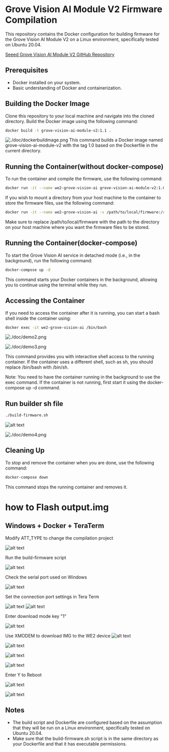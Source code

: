 # Grove Vision AI Module V2 Firmware Compilation

This repository contains the Docker configuration for building firmware for the Grove Vision AI Module V2 on a Linux environment, specifically tested on Ubuntu 20.04.

[Seeed Grove Vision AI Module V2 GitHub Repository](https://github.com/HimaxWiseEyePlus/Seeed_Grove_Vision_AI_Module_V2)

## Prerequisites

- Docker installed on your system.
- Basic understanding of Docker and containerization.

## Building the Docker Image

Clone this repository to your local machine and navigate into the cloned directory. Build the Docker image using the following command:

```bash
docker build -t grove-vision-ai-module-v2:1.1 .
```

![./doc/dockerbuildmage.png](./doc/dockerbuildmage.png)
This command builds a Docker image named grove-vision-ai-module-v2 with the tag 1.0 based on the Dockerfile in the current directory.

## Running the Container(without docker-compose)

To run the container and compile the firmware, use the following command:

```bash
docker run -it --name we2-grove-vision-ai grove-vision-ai-module-v2:1.0 /bin/bash
```

If you wish to mount a directory from your host machine to the container to store the firmware files, use the following command:

```bash
docker run -it --name we2-grove-vision-ai -v /path/to/local/firmware:/root/firmware grove-vision-ai-module-v2:1.0
```

Make sure to replace /path/to/local/firmware with the path to the directory on your host machine where you want the firmware files to be stored.

## Running the Container(docker-compose)

To start the Grove Vision AI service in detached mode (i.e., in the background), run the following command:

```bash
docker-compose up -d
```

This command starts your Docker containers in the background, allowing you to continue using the terminal while they run.

## Accessing the Container

If you need to access the container after it is running, you can start a bash shell inside the container using:

```bash
docker exec -it we2-grove-vision-ai /bin/bash
```

![./doc/demo2.png](./doc/demo2.png)

![./doc/demo3.png](./doc/demo3.png)

This command provides you with interactive shell access to the running container. If the container uses a different shell, such as sh, you should replace /bin/bash with /bin/sh.

Note: You need to have the container running in the background to use the exec command. If the container is not running, first start it using the docker-compose up -d command.

## Run builder sh file

```bash
./build-firmware.sh
```

![alt text](doc/image.png)

![./doc/demo4.png](./doc/demo4.png)

## Cleaning Up

To stop and remove the container when you are done, use the following command:

```bash
docker-compose down
```

This command stops the running container and removes it.

# how to Flash output.img

## Windows + Docker + TeraTerm

Modify ATT_TYPE to change the compilation project

![alt text](doc/flashHimax/docker_change_APP_Type.png)

Run the build-firmware script

![alt text](doc/flashHimax/docker_build-firmware.png)

Check the serial port used on Windows

![alt text](doc/flashHimax/windows.png)

Set the connection port settings in Tera Term

![alt text](<doc/flashHimax/TeraTerm_setting port.png>)
![alt text](<doc/flashHimax/TeraTerm_Serial setup.png>)

Enter download mode key "1"

![alt text](<doc/flashHimax/TeraTerm_Select download mode.png>)

Use XMODEM to download IMG to the WE2 device
![alt text](<doc/flashHimax/TeraTerm_Menu Send.png>)

![alt text](doc/flashHimax/TeraTerm_waiting_image.png)

![alt text](<doc/flashHimax/TeraTerm_Select Image.png>)

![alt text](doc/flashHimax/TeraTerm_Xmodem_send.png)

Enter Y to Reboot

![alt text](<doc/flashHimax/TeraTerm_reboot system.png>)

![alt text](doc/flashHimax/TeraTerm_completed.png)

## Notes

- The build script and Dockerfile are configured based on the assumption that they will be run on a Linux environment, specifically tested on Ubuntu 20.04.
- Make sure that the build-firmware.sh script is in the same directory as your Dockerfile and that it has executable permissions.
